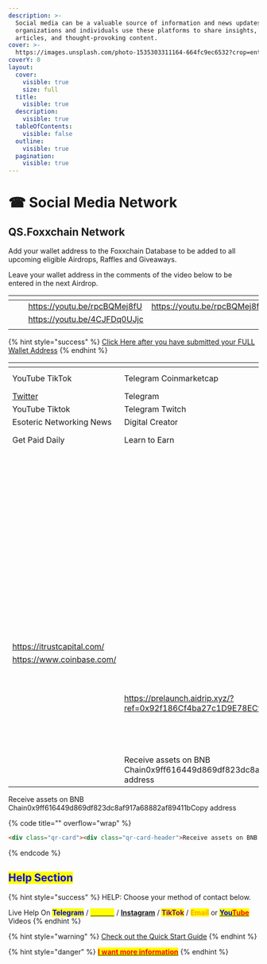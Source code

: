 ```yaml
---
description: >-
  Social media can be a valuable source of information and news updates. Many
  organizations and individuals use these platforms to share insights, news
  articles, and thought-provoking content.
cover: >-
  https://images.unsplash.com/photo-1535303311164-664fc9ec6532?crop=entropy&cs=srgb&fm=jpg&ixid=M3wxOTcwMjR8MHwxfHNlYXJjaHwxfHxzb2NpYWwlMjBtZWRpYXxlbnwwfHx8fDE2ODc5MzYzOTF8MA&ixlib=rb-4.0.3&q=85
coverY: 0
layout:
  cover:
    visible: true
    size: full
  title:
    visible: true
  description:
    visible: true
  tableOfContents:
    visible: false
  outline:
    visible: true
  pagination:
    visible: true
---
```


# ☎ Social Media Network&#x20;

## QS.Foxxchain Network

Add your wallet address to the Foxxchain Database to be added to all upcoming eligible Airdrops, Raffles and Giveaways.

Leave your wallet address in the comments of the video below to be entered in the next Airdrop.

<table data-view="cards"><thead><tr><th></th><th></th><th></th><th data-hidden data-card-target data-type="content-ref"></th></tr></thead><tbody><tr><td></td><td></td><td><a href="https://youtu.be/rpcBQMej8fU">https://youtu.be/rpcBQMej8fU</a></td><td><a href="https://youtu.be/rpcBQMej8fU">https://youtu.be/rpcBQMej8fU</a></td></tr><tr><td></td><td></td><td><a href="https://youtu.be/4CJFDq0UJjc">https://youtu.be/4CJFDq0UJjc</a></td><td></td></tr><tr><td></td><td></td><td></td><td></td></tr></tbody></table>

{% hint style="success" %}
[Click Here after you have submitted your FULL Wallet Address](broken-reference)&#x20;
{% endhint %}

<table data-view="cards"><thead><tr><th></th><th></th><th></th><th data-hidden data-card-cover data-type="files"></th><th data-hidden data-card-target data-type="content-ref"></th></tr></thead><tbody><tr><td>YouTube            TikTok</td><td>Telegram    Coinmarketcap</td><td>Twitter             instagram</td><td><a href="../.gitbook/assets/Preview_foxontheblock(1).jpg">Preview_foxontheblock(1).jpg</a></td><td><a href="http://drip.community/faucet?buddy=0xcad2599a8166caf3ed0d3e31a79ed457f4a965b8">http://drip.community/faucet?buddy=0xcad2599a8166caf3ed0d3e31a79ed457f4a965b8</a></td></tr><tr><td><a href="https://twitter.com/Country50511?s=20">Twitter</a></td><td>Telegram</td><td><a href="https://dripnetwork.io/dapp?buddy=0x3224dC12d7f0A55C8034a8291FD0A0518C42d820">Join Drip Network Team</a></td><td><a href="../.gitbook/assets/country505(2).png">country505(2).png</a></td><td><a href="https://animalfarm.app/garden/0x92f18..">https://animalfarm.app/garden/0x92f18..</a></td></tr><tr><td>YouTube             Tiktok</td><td>Telegram           Twitch</td><td>Discord</td><td><a href="../.gitbook/assets/GamerZ GUILDZ.png">GamerZ GUILDZ.png</a></td><td><a href="https://animalfarm.app/garden/0x92f18..">https://animalfarm.app/garden/0x92f18..</a></td></tr><tr><td>Esoteric Networking News</td><td>Digital Creator</td><td>                        Instagram</td><td><a href="../.gitbook/assets/eso-MEDIA.png">eso-MEDIA.png</a></td><td></td></tr><tr><td>        Get Paid Daily</td><td>Learn to Earn   </td><td>                 Register Now</td><td><a href="../.gitbook/assets/BLOCKCHAIN MONEY SECRETS LIVE.png">BLOCKCHAIN MONEY SECRETS LIVE.png</a></td><td></td></tr><tr><td></td><td></td><td></td><td><a href="../.gitbook/assets/lucidlifelogowhite.jpg">lucidlifelogowhite.jpg</a></td><td></td></tr><tr><td></td><td></td><td></td><td><a href="../.gitbook/assets/Idvlpwhite2 (1).jpg">Idvlpwhite2 (1).jpg</a></td><td><a href="https://bnbminer.finance/core?ref=0x04B33A12948CcE296fC79D3c641C9188a7fabA93">https://bnbminer.finance/core?ref=0x04B33A12948CcE296fC79D3c641C9188a7fabA93</a></td></tr><tr><td></td><td></td><td></td><td><a href="../.gitbook/assets/drfoxx.png">drfoxx.png</a></td><td></td></tr><tr><td></td><td></td><td></td><td><a href="../.gitbook/assets/bcmhunt.png">bcmhunt.png</a></td><td></td></tr><tr><td></td><td></td><td></td><td><a href="../.gitbook/assets/Untitled (2048 × 1152 px).png">Untitled (2048 × 1152 px).png</a></td><td></td></tr><tr><td></td><td></td><td></td><td><a href="../.gitbook/assets/TRANQUILITY.png">TRANQUILITY.png</a></td><td></td></tr><tr><td></td><td></td><td></td><td><a href="../.gitbook/assets/th-997151836.jpg">th-997151836.jpg</a></td><td></td></tr><tr><td></td><td></td><td></td><td><a href="../.gitbook/assets/Screenshot 2022-10-21 at 22-03-13 Tune.FM - tokenized music marketplace - NFTs micropayments social audio.png">Screenshot 2022-10-21 at 22-03-13 Tune.FM - tokenized music marketplace - NFTs micropayments social audio.png</a></td><td></td></tr><tr><td></td><td></td><td></td><td><a href="../.gitbook/assets/th-3305661970.jpg">th-3305661970.jpg</a></td><td></td></tr><tr><td></td><td></td><td></td><td><a href="../.gitbook/assets/bcmc.jpg">bcmc.jpg</a></td><td></td></tr><tr><td><a href="https://itrustcapital.com/">https://itrustcapital.com/</a></td><td></td><td></td><td></td><td></td></tr><tr><td><a href="https://www.coinbase.com/">https://www.coinbase.com/</a></td><td></td><td></td><td></td><td></td></tr><tr><td></td><td></td><td><a href="https://opensea.io/FoxxOnTheBlock">https://opensea.io/FoxxOnTheBlock</a></td><td></td><td></td></tr><tr><td></td><td></td><td></td><td><a href="../.gitbook/assets/mobland.jpg">mobland.jpg</a></td><td></td></tr><tr><td></td><td><a href="https://prelaunch.aidrip.xyz/?ref=0x92f186Cf4ba27c1D9E78ECf693788FfE74C54072">https://prelaunch.aidrip.xyz/?ref=0x92f186Cf4ba27c1D9E78ECf693788FfE74C54072</a></td><td></td><td></td><td></td></tr><tr><td></td><td></td><td></td><td><a href="../.gitbook/assets/SHIBARIUM (2).PNG">SHIBARIUM (2).PNG</a></td><td><a href="http://127.0.0.1:5000/s/Yq8sxcIZ5Wuf7rvSYi4q/this-week/15-aug-mon">15 Aug - Mon</a></td></tr><tr><td></td><td></td><td></td><td><a href="../.gitbook/assets/upland-4218759582.jpg">upland-4218759582.jpg</a></td><td></td></tr><tr><td></td><td></td><td></td><td><a href="../.gitbook/assets/here.jpg">here.jpg</a></td><td></td></tr><tr><td></td><td>Receive assets on BNB Chain0x9ff616449d869df823dc8af917a68882af89411bCopy address</td><td></td><td></td><td></td></tr></tbody></table>

Receive assets on BNB Chain0x9ff616449d869df823dc8af917a68882af89411bCopy address

{% code title="" overflow="wrap" %}
```html
<div class="qr-card"><div class="qr-card-header">Receive assets on BNB Chain</div><div class="qr-card-img"><canvas height="350" width="350" style="height: 175px; width: 175px;"></canvas></div><div class="qr-card-address">0x9ff616449d869df823dc8af917a68882af89411b</div><button type="button" class="qr-card-btn"><img src="/generated/svgs/1e227d00918048e3192e3677ed2b41bb.svg" alt="" class="icon-copy">Copy address</button>
```
{% endcode %}

## <mark style="color:blue;">Help Section</mark>

{% hint style="success" %}
HELP: Choose your method of contact below.

Live Help On <mark style="color:blue;">**Telegram**</mark> / [<mark style="color:yellow;">**Twitter**</mark>](https://twitter.com/foxxontheblocks) / [**Instagram**](https://www.instagram.com/foxxchain.io/?igshid=NGExMmI2YTkyZg%3D%3D) / <mark style="color:purple;">**TikTok**</mark> / <mark style="color:orange;">**Email**</mark> or [<mark style="color:blue;">**You**</mark><mark style="color:red;">**Tube**</mark> ](https://www.youtube.com/@Foxxontheblock)Videos
{% endhint %}

{% hint style="warning" %}
[Check out the Quick Start Guide](../introduction/quickstart-v2/)
{% endhint %}

{% hint style="danger" %}
[<mark style="color:red;">**I want more information**</mark>](../research-and-development/foxxchain.wiki/blockchain.md)
{% endhint %}
